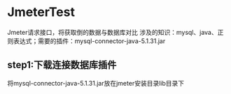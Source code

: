 # JmeterTest
Jmeter请求接口，将获取倒的数据与数据库对比
涉及的知识：mysql、java、正则表达式；需要的插件：mysql-connector-java-5.1.31.jar

## step1:下载连接数据库插件
将mysql-connector-java-5.1.31.jar放在jmeter安装目录lib目录下

